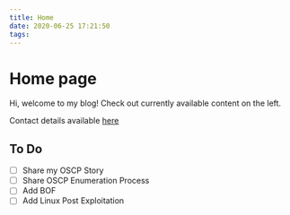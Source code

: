 ```yaml
---
title: Home
date: 2020-06-25 17:21:50
tags:
---
```


# Home page

Hi, welcome to my blog!
Check out currently available content on the left.

Contact details available [here](/whoami/#Connect-With-Me)

## To Do
- [ ] Share my OSCP Story
- [ ] Share OSCP Enumeration Process
- [ ] Add BOF
- [ ] Add Linux Post Exploitation